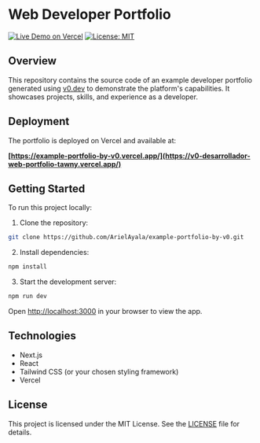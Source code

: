 # Web Developer Portfolio

[![Live Demo on Vercel](https://img.shields.io/badge/Deployed%20on-Vercel-black?style=for-the-badge&logo=vercel)](https://v0-desarrollador-web-portfolio-tawny.vercel.app/)
[![License: MIT](https://img.shields.io/github/license/ArielAyala/example-portfolio-by-v0?style=flat-square)](LICENSE)


## Overview

This repository contains the source code of an example developer portfolio generated using [v0.dev](https://v0.dev) to demonstrate the platform's capabilities. It showcases projects, skills, and experience as a developer.

## Deployment

The portfolio is deployed on Vercel and available at:

**[https://example-portfolio-by-v0.vercel.app/](https://v0-desarrollador-web-portfolio-tawny.vercel.app/)**

## Getting Started

To run this project locally:

1. Clone the repository:

```bash
git clone https://github.com/ArielAyala/example-portfolio-by-v0.git
```

2. Install dependencies:

```bash
npm install
```

3. Start the development server:

```bash
npm run dev
```

Open [http://localhost:3000](http://localhost:3000) in your browser to view the app.

## Technologies

- Next.js
- React
- Tailwind CSS (or your chosen styling framework)
- Vercel

## License

This project is licensed under the MIT License. See the [LICENSE](LICENSE) file for details.
